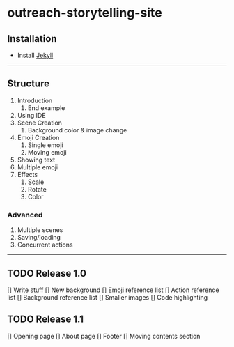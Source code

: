 # outreach-storytelling-site

## Installation

* Install [Jekyll](https://jekyllrb.com/docs/installation/)

---

## Structure

1. Introduction
    1. End example
2. Using IDE
3. Scene Creation
    1. Background color & image change
4. Emoji Creation
    1. Single emoji
    2. Moving emoji
5. Showing text
6. Multiple emoji
7. Effects
    1. Scale
    2. Rotate
    3. Color

### Advanced

1. Multiple scenes
2. Saving/loading
3. Concurrent actions

---

## TODO Release 1.0

[] Write stuff
[] New background
[] Emoji reference list
[] Action reference list
[] Background reference list
[] Smaller images
[] Code highlighting

## TODO Release 1.1

[] Opening page
[] About page
[] Footer
[] Moving contents section